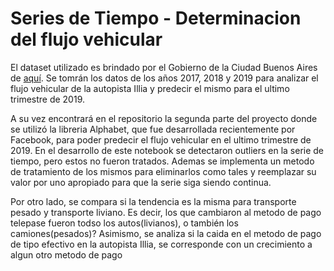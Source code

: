 # **Series de Tiempo - Determinacion del flujo vehicular**


El dataset utilizado es brindado por el Gobierno de la Ciudad Buenos Aires de [aquí](https://data.buenosaires.gob.ar/dataset/flujo-vehicular-por-unidades-peaje-ausa).  Se tomrán los datos de los años 2017, 2018 y 2019 para analizar el flujo vehicular de la autopista Illia y predecir el mismo para el ultimo trimestre de 2019.

A su vez encontrará en el repositorio la segunda parte del proyecto donde se utilizó la libreria Alphabet, que fue desarrollada recientemente por Facebook, para poder predecir el flujo vehicular en el ultimo trimestre de 2019. En el desarrollo de este notebook se detectaron outliers en la serie de tiempo, pero estos no fueron tratados. Ademas se implementa un metodo de tratamiento de los mismos para eliminarlos como tales y reemplazar su valor por uno apropiado para que la serie siga siendo continua.

Por otro lado, se compara si la tendencia es la misma para transporte pesado y transporte liviano. Es decir, los que cambiaron al metodo de pago telepase fueron todso los autos(livianos), o también los camiones(pesados)? Asimismo, se analiza si la caida en el metodo de pago de tipo efectivo en la autopista Illia, se corresponde con un crecimiento a algun otro metodo de pago
